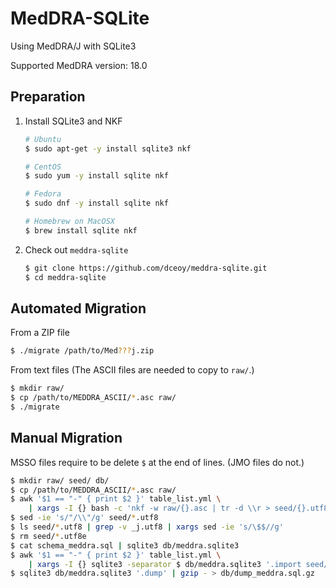 MedDRA-SQLite
=============

Using MedDRA/J with SQLite3

Supported MedDRA version: 18.0

Preparation
-----------

1.  Install SQLite3 and NKF

    ```sh
    # Ubuntu
    $ sudo apt-get -y install sqlite3 nkf

    # CentOS
    $ sudo yum -y install sqlite nkf

    # Fedora
    $ sudo dnf -y install sqlite nkf

    # Homebrew on MacOSX
    $ brew install sqlite nkf
    ```

2.  Check out `meddra-sqlite`

    ```sh
    $ git clone https://github.com/dceoy/meddra-sqlite.git
    $ cd meddra-sqlite
    ```

Automated Migration
-------------------

From a ZIP file

```sh
$ ./migrate /path/to/Med???j.zip
```

From text files
(The ASCII files are needed to copy to `raw/`.)

```sh
$ mkdir raw/
$ cp /path/to/MEDDRA_ASCII/*.asc raw/
$ ./migrate
```

Manual Migration
----------------

MSSO files require to be delete `$` at the end of lines. (JMO files do not.)

```sh
$ mkdir raw/ seed/ db/
$ cp /path/to/MEDDRA_ASCII/*.asc raw/
$ awk '$1 == "-" { print $2 }' table_list.yml \
    | xargs -I {} bash -c 'nkf -w raw/{}.asc | tr -d \\r > seed/{}.utf8'
$ sed -ie 's/"/\\"/g' seed/*.utf8
$ ls seed/*.utf8 | grep -v _j.utf8 | xargs sed -ie 's/\$$//g'
$ rm seed/*.utf8e
$ cat schema_meddra.sql | sqlite3 db/meddra.sqlite3
$ awk '$1 == "-" { print $2 }' table_list.yml \
    | xargs -I {} sqlite3 -separator $ db/meddra.sqlite3 '.import seed/{}.utf8 {}'
$ sqlite3 db/meddra.sqlite3 '.dump' | gzip - > db/dump_meddra.sql.gz
```
